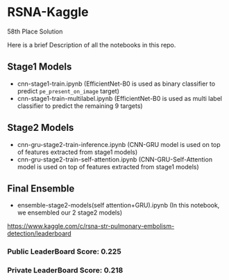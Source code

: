 # RSNA-Kaggle
58th Place Solution


Here is a brief Description of all the notebooks in this repo.

## Stage1 Models
* cnn-stage1-train.ipynb (EfficientNet-B0 is used as binary classifier to predict `pe_present_on_image` target)
* cnn-stage1-train-multilabel.ipynb (EfficientNet-B0 is used as multi label classifier to predict the remaining 9 targets)

## Stage2 Models
* cnn-gru-stage2-train-inference.ipynb (CNN-GRU model is used on top of features extracted from stage1 models)
* cnn-gru-stage2-train-self-attention.ipynb (CNN-GRU-Self-Attention model is used on top of features extracted from stage1 models)

## Final Ensemble
* ensemble-stage2-models(self attention+GRU).ipynb (In this notebook, we ensembled our 2 stage2 models)


https://www.kaggle.com/c/rsna-str-pulmonary-embolism-detection/leaderboard

### Public LeaderBoard Score: 0.225
### Private LeaderBoard Score: 0.218
